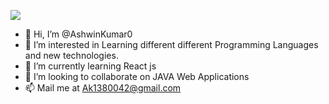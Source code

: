 ![](https://www.docker.com/wp-content/uploads/2022/09/User-MERN-Flow-Chart-1110x406.png.webp)

- 👋 Hi, I’m @AshwinKumar0
- 👀 I’m interested in Learning different different Programming Languages and new technologies.
- 🌱 I’m currently learning React js
- 💞️ I’m looking to collaborate on JAVA Web Applications
- 📫 Mail me at Ak1380042@gmail.com

<!---
AshwinKumar0/AshwinKumar0 is a ✨ special ✨ repository because its `README.md` (this file) appears on your GitHub profile.
You can click the Preview link to take a look at your changes.
--->
